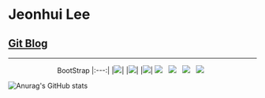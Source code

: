 Jeonhui Lee
============
[Git Blog](https://Jeonhui.github.io)
------------
***


<p align="center">
 BootStrap
  |:---:|
 |<img src="https://img.shields.io/badge/HTML5-E34F26?style=flat-square&logo=HTML5&logoColor=white"/></a>|
  |<img src="https://img.shields.io/badge/CSS3-1572B6?style=flat-square&logo=CSS3&logoColor=white"/></a>|
  |<img src="https://img.shields.io/badge/JavaScript-F7DF1E?style=flat-square&logo=JavaScript&logoColor=white"/></a>|
<img src="https://img.shields.io/badge/Node.js-339933?style=flat-square&logo=Node.js&logoColor=white"/></a> &nbsp
<img src="https://img.shields.io/badge/Android-3DDC84?style=flat-square&logo=Android&logoColor=white"/></a> &nbsp
<img src="https://img.shields.io/badge/c++-00599C?style=flat-square&logo=c%2B%2B&logoColor=white"/></a> &nbsp
<img src="https://img.shields.io/badge/Swift-F05138?style=flat-square&logo=Swift&logoColor=white"/></a> &nbsp

<p align="center">
  
![Anurag's GitHub stats](https://github-readme-stats.vercel.app/api?username=Jeonhui&show_icons=true&theme=apprentice)



